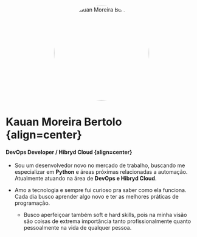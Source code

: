 <div style="text-align: center;">
  <img src="./images/foto_de_perfil.jpeg" alt="Kauan Moreira Bertolo" style="width:250px; border-radius:50%;">
</div>

<div style="text-align: center; gap: 10px; align-items: center;">
  <a href="https://github.com/kbertolo" target="_blank"><i class="mdi mdi-github" style="font-size: 30px;"></i></a>
  <a href="https://www.linkedin.com/in/kauanmbertolo/" target="_blank"><i class="mdi mdi-linkedin" style="font-size: 30px;"></i></a>
  <a href="mailto:dev.kauanbertolo@gmail.com" target="_blank"><i class="mdi mdi-email" style="font-size: 30px;"></i></a>
</div>

# Kauan Moreira Bertolo {align=center}

#### **DevOps Developer / Hibryd Cloud** {align=center}

- Sou um desenvolvedor novo no mercado de trabalho, buscando me especializar em **Python** e áreas próximas relacionadas a automação. Atualmente atuando na área de **DevOps e Hibryd Cloud**.<br>

- Amo a tecnologia e sempre fui curioso pra saber como ela funciona. Cada dia busco aprender algo novo e ter as melhores práticas de programação.

    - Busco aperfeiçoar também soft e hard skills, pois na minha visão são coisas de extrema importância tanto profissionalmente quanto pessoalmente na vida de qualquer pessoa.